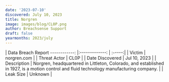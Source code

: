 ```yaml
---
date: '2023-07-10'
discovered: July 10, 2023
title: Norgren
image: images/blog/CL0P.png
author: Breachsense Support
draft: false
yearmonths: 2023/july
---
```



| Data Breach Report
------------:     |:-------------:    | :-----:|
| Victim      | norgren.com      | 
| Threat Actor      | CL0P      | 
| Date Discovered      | Jul 10, 2023      | 
| Description      | Norgren, headquartered in Littleton, Colorado, and established in 1927, is a motion control and fluid technology manufacturing company.      | 
| Leak Size      | Unknown      | 

